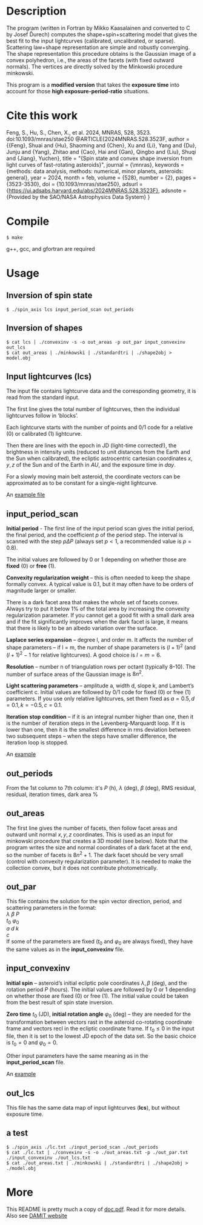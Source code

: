 # Description
The program (written in Fortran by Mikko Kaasalainen and converted to C by Josef Ďurech)
computes the shape+spin+scattering model that gives the best fit to the input lightcurves
(calibrated, uncalibrated, or sparse). Scattering law+shape representation are simple and
robustly converging. The shape representation this procedure obtains is the Gaussian image
of a convex polyhedron, i.e., the areas of the facets (with fixed outward normals). The vertices
are directly solved by the Minkowski procedure minkowski.

This program is a **modified version** that takes the **exposure time** into account for those **high 
exposure-period-ratio** situations.

# Cite this work
Feng, S., Hu, S., Chen, X., et al. 2024, MNRAS, 528, 3523. doi:10.1093/mnras/stae250
    @ARTICLE{2024MNRAS.528.3523F,
           author = {{Feng}, Shuai and {Hu}, Shaoming and {Chen}, Xu and {Li}, Yang and {Du}, Junju and {Yang}, Zhitao and {Cao}, Hai and {Gan}, Qingbo and {Liu}, Shuqi and {Jiang}, Yuchen},
            title = "{Spin state and convex shape inversion from light curves of fast-rotating asteroids}",
          journal = {\mnras},
         keywords = {methods: data analysis, methods: numerical, minor planets, asteroids: general},
             year = 2024,
            month = feb,
           volume = {528},
           number = {2},
            pages = {3523-3530},
              doi = {10.1093/mnras/stae250},
           adsurl = {https://ui.adsabs.harvard.edu/abs/2024MNRAS.528.3523F},
          adsnote = {Provided by the SAO/NASA Astrophysics Data System}
    }



# Compile
    $ make  
g++, gcc, and gfortran are required

# Usage
## Inversion of spin state
    $ ./spin_axis lcs input_period_scan out_periods
    
## Inversion of shapes
    $ cat lcs | ./convexinv -s -o out_areas -p out_par input_convexinv out_lcs
    $ cat out_areas | ./minkowski | ./standardtri | ./shape2obj > model.obj
    
## Input lightcurves (lcs)
The input file contains lightcurve data and the corresponding geometry, it is read from the
standard input. 

The first line gives the total number of lightcurves, then the individual
lightcurves follow in ‘blocks’. 

Each lightcurve starts with the number of points and 0/1 code
for a relative (0) or calibrated (1) lightcurve. 

Then there are lines with the epoch in JD
(light-time corrected!), the brightness in intensity units (reduced to unit distances from the
Earth and the Sun when calibrated), the ecliptic astrocentric cartesian coordinates $x, y, z$ of
the Sun and of the Earth in $AU$, and the exposure time in $day$.  

For a slowly moving main belt asteroid, the coordinate vectors can be approximated as
to be constant for a single-night lightcurve.

An [example file](https://github.com/fsh1201/inverse-problems-of-fast-rotating-asteroid/blob/main/lc.txt)

## input_period_scan
**Initial period** - The first line of the input period scan gives the initial period, the final period, and the
coefficient $p$ of the period step. The interval is scanned with the step $p\Delta P$ (always set $p < 1$,
a recommended value is $p = 0.8$). 

The initial values are followed by 0 or 1 depending on whether those are **fixed** (0) or
**free** (1). 

**Convexity regularization weight** – this is often needed to keep the shape formally convex.
A typical value is $0.1$, but it may often have to be orders of magnitude larger or smaller.

There is a dark facet area that makes the whole set of facets convex. Always try to put
it below 1% of the total area by increasing the convexity regularization parameter. If you
cannot get a good fit with a small dark area and if the fit significantly improves when the
dark facet is large, it means that there is likely to be an albedo variation over the surface.

**Laplace series expansion** – degree l, and order m. It affects the number of shape parameters –
if l = m, the number of shape parameters is $(l + 1)^2$
(and $(l + 1)^2 − 1$ for relative lightcurves).
A good choice is $l = m = 6$.

**Resolution** – number n of triangulation rows per octant (typically $8–10$). The number of
surface areas of the Gaussian image is $8n^2$.

**Light scattering parameters** – amplitude a, width d, slope k, and Lambert’s coefficient c. Initial
values are followed by 0/1 code for fixed (0) or free (1) parameters. If you use only relative lightcurves, 
set them fixed as $a = 0.5, d = 0.1, k = −0.5, c=0.1$.

**Iteration stop condition** – if it is an integral number higher than one, then it is the number
of iteration steps in the Levenberg-Marquardt loop. If it is lower than one, then it is the
smallest difference in rms deviation between two subsequent steps – when the steps have
smaller difference, the iteration loop is stopped.

An [example](https://github.com/fsh1201/inverse-problems-of-fast-rotating-asteroid/blob/main/input_period_scan)

## out_periods
From the 1st column to 7th column: it's $P$ (h), $\lambda$ (deg), $\beta$ (deg), RMS residual, 
residual, iteration times, dark area %

## out_areas
The first line gives the number of facets, then follow facet areas and outward unit normal
$x, y, z$ coordinates. This is used as an input for minkowski procedure that creates a 3D model
(see below). Note that the program writes the size and normal coordinates of a dark facet
at the end, so the number of facets is $8n^2 + 1$. The dark facet should be very small (control
with convexity regularization parameter). It is needed to make the collection convex, but it
does not contribute photometrically.

## out_par
This file contains the solution for the spin vector direction, period, and scattering parameters
in the format:  
$λ$ $β$ $P$  
$t_0$ $φ_0$  
$a$ $d$ $k$  
$c$  
If some of the parameters are fixed ($t_0$ and $φ_0$ are always fixed), they have the same values
as in the **input_convexinv** file.

## input_convexinv
**Initial spin** – asteroid’s initial ecliptic pole coordinates $λ, β$ (deg), and the rotation period $P$
(hours). The initial values are followed by 0 or 1 depending on whether those are fixed (0) or
free (1). The initial value could be taken from the best result of spin state inversion.

**Zero time** $t_0$ (JD), **initial rotation angle** $φ_0$ (deg) – they are needed for the transformation
between vectors rast in the asteroid co-rotating coordinate frame and vectors recl in the
ecliptic coordinate frame.
If $t_0 ≤ 0$ in the input file, then it is set to the lowest JD epoch of the data set. So the
basic choice is $t_0 = 0$ and $φ_0 = 0$.

Other input parameters have the same meaning as in the
**input_period_scan** file.

An [example](https://github.com/fsh1201/inverse-problems-of-fast-rotating-asteroid/blob/main/input_convexinv)

## out_lcs
This file has the same data map of input lightcurves (**lcs**), but without exposure time.

## a test
    $ ./spin_axis ./lc.txt ./input_period_scan ./out_periods
    $ cat ./lc.txt | ./convexinv -s -o ./out_areas.txt -p ./out_par.txt ./input_convexinv ./out_lcs.txt
    $ cat ./out_areas.txt | ./minkowski | ./standardtri | ./shape2obj > ./model.obj

# More
This README is pretty much a copy of [doc.pdf](https://github.com/fsh1201/inverse-problems-of-fast-rotating-asteroid/blob/main/doc.pdf). Read it for more details. 
Also see [DAMIT website](https://astro.troja.mff.cuni.cz/projects/damit/)
